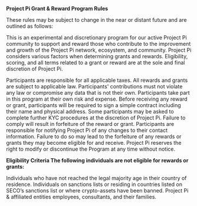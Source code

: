 **Project Pi Grant & Reward Program Rules**

These rules may be subject to change in the near or distant future and are outlined as follows:

This is an experimental and discretionary program for our active Project Pi community to support and reward those who contribute to the improvement and growth of the Project Pi network, ecosystem, and community. Project Pi considers various factors when determining grants and rewards. Eligibility, scoring, and all terms related to a grant or reward are at the sole and final discretion of Project Pi.

Participants are responsible for all applicable taxes. All rewards and grants are subject to applicable law. Participants' contributions must not violate any law or compromise any data that is not their own. Participants take part in this program at their own risk and expense. Before receiving any reward or grant, participants will be required to sign a simple contract including their name and physical address. Some participants may be asked to complete further KYC procedures at the discretion of Project Pi. Failure to comply will result in forfeiture of the reward or grant. Participants are responsible for notifying Project Pi of any changes to their contact information. Failure to do so may lead to the forfeiture of any rewards or grants they may become eligible for and receive. Project Pi reserves the right to modify or discontinue the Program at any time without notice.

**Eligibility Criteria The following individuals are not eligible for rewards or grants:**

Individuals who have not reached the legal majority age in their country of residence. Individuals on sanctions lists or residing in countries listed on SECO’s sanctions list or where crypto-assets have been banned. Project Pi & affiliated entities employees, consultants, and their families.
